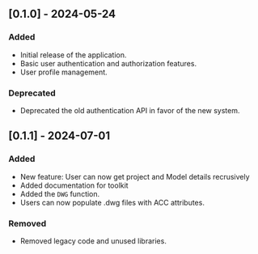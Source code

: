 ## [0.1.0] - 2024-05-24
### Added
- Initial release of the application.
- Basic user authentication and authorization features.
- User profile management.

### Deprecated
- Deprecated the old authentication API in favor of the new system.



## [0.1.1] - 2024-07-01
### Added
- New feature: User can now get project and Model details recrusively
- Added documentation for toolkit
- Added the `DWG` function.
- Users can now populate .dwg files with ACC attributes.

### Removed
- Removed legacy code and unused libraries.
